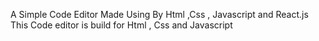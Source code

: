 A Simple Code Editor Made Using By Html ,Css , Javascript and React.js
This Code editor is build for Html , Css and Javascript
